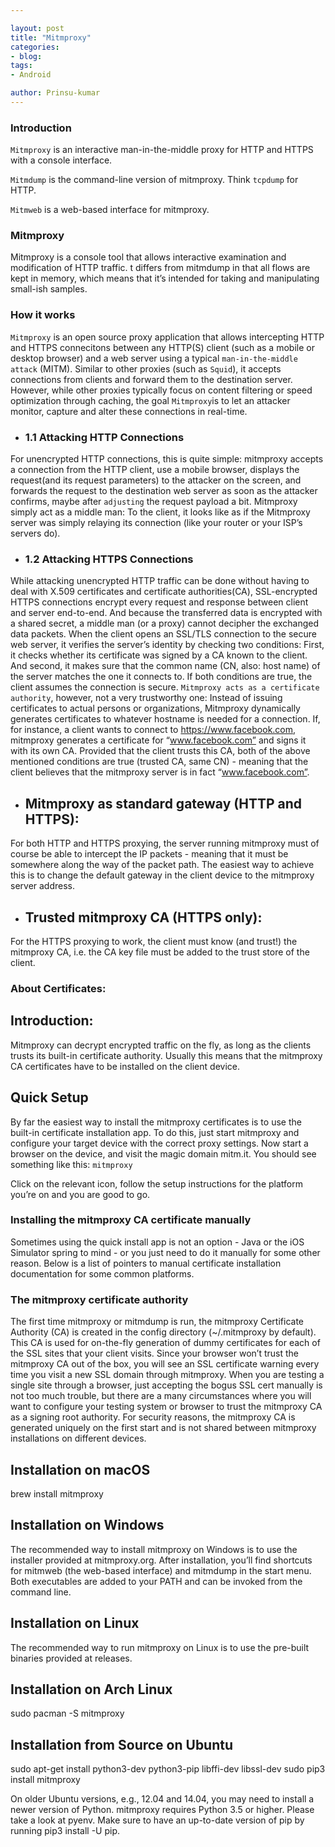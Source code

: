 ```yaml
---

layout: post
title: "Mitmproxy"
categories:
- blog:
tags:
- Android

author: Prinsu-kumar
---
```


 ### Introduction

`Mitmproxy` is an interactive man-in-the-middle proxy for HTTP and HTTPS with a console
interface.

`Mitmdump` is the command-line version of mitmproxy. Think `tcpdump` for HTTP.

`Mitmweb` is a web-based interface for mitmproxy.


### Mitmproxy

Mitmproxy is a console tool that allows interactive examination and modification
of HTTP traffic. t differs from mitmdump in that all flows are kept in memory,
which means that it’s intended for taking and manipulating small-ish samples.

### How it works

`Mitmproxy` is an open source proxy application that allows intercepting HTTP and HTTPS connecitons
between any HTTP(S) client (such as a mobile or desktop browser) and a web server using a typical
`man-in-the-middle attack` (MITM). Similar to other proxies (such as `Squid`), it accepts connections
from clients and forward them to the destination server. However, while other proxies typically
focus on content filtering or speed optimization through caching, the goal `Mitmproxy`is to let
an attacker monitor, capture and alter these connections in real-time.

* ### 1.1 Attacking HTTP Connections

For unencrypted HTTP connections, this is quite simple: mitmproxy accepts a connection from the HTTP
client, use a mobile browser, displays the request(and its request parameters) to the attacker
on the screen, and forwards the request to the destination web server as soon as the attacker
confirms, maybe after `adjusting` the request payload a bit.
Mitmproxy simply act as a middle man: To the client, it looks like as if the Mitmproxy server was
simply relaying its connection (like your router or your ISP’s servers do).

* ### 1.2 Attacking HTTPS Connections

While attacking unencrypted HTTP traffic can be done without having to deal with X.509 certificates
and certificate authorities(CA), SSL-encrypted HTTPS connections encrypt every request and response
between client and server end-to-end. And because the transferred data is encrypted with a shared
secret, a middle man (or a proxy) cannot decipher the exchanged data packets.
When the client opens an SSL/TLS connection to the secure web server,
it verifies the server’s identity by checking two conditions: First, it checks whether
its certificate was signed by a CA known to the client. And second, it makes sure that
the common name (CN, also: host name) of the server matches the one it connects to.
If both conditions are true, the client assumes the connection is secure.
`Mitmproxy acts as a certificate authority`, however, not a very trustworthy one:
Instead of issuing certificates to actual persons or organizations,
Mitmproxy dynamically generates certificates to whatever hostname is needed for a connection.
If, for instance, a client wants to connect to https://www.facebook.com,
mitmproxy generates a certificate for “www.facebook.com” and signs it with its own CA.
Provided that the client trusts this CA, both of the above mentioned conditions are true
(trusted CA, same CN) - meaning that the client believes that the mitmproxy server is in fact
“www.facebook.com”.

* ## Mitmproxy as standard gateway (HTTP and HTTPS):

For both HTTP and HTTPS proxying, the server running mitmproxy must of course be able to intercept
the IP packets - meaning that it must be somewhere along the way of the packet path.
The easiest way to achieve this is to change the default gateway in the client
device to the mitmproxy server address.

* ## Trusted mitmproxy CA (HTTPS only):

For the HTTPS proxying to work, the client must know (and trust!) the mitmproxy CA,
i.e. the CA key file must be added to the trust store of the client.

### About Certificates:

## Introduction:
Mitmproxy can decrypt encrypted traffic on the fly, as long as the clients trusts its built-in
certificate authority.
Usually this means that the mitmproxy CA certificates have to be installed on the client device.

## Quick Setup

By far the easiest way to install the mitmproxy certificates is to use the built-in
certificate installation app. To do this, just start mitmproxy and configure your target
device with the correct proxy settings. Now start a browser on the device, and visit the
magic domain mitm.it. You should see something like this:
`mitmproxy`

Click on the relevant icon, follow the setup instructions for the platform you’re on
and you are good to go.

### Installing the mitmproxy CA certificate manually

Sometimes using the quick install app is not an option - Java or the iOS Simulator spring
to mind - or you just need to do it manually for some other reason.
Below is a list of pointers to manual certificate installation documentation for some common platforms.

### The mitmproxy certificate authority

The first time mitmproxy or mitmdump is run, the mitmproxy Certificate Authority (CA) is created
in the config directory (~/.mitmproxy by default).
This CA is used for on-the-fly generation of dummy certificates for each of the SSL sites that
your client visits. Since your browser won’t trust the mitmproxy CA out of the box,
you will see an SSL certificate warning every time you visit a new SSL domain through mitmproxy.
When you are testing a single site through a browser, just accepting the bogus SSL cert manually
is not too much trouble, but there are a many circumstances where you will want to configure
your testing system or browser to trust the mitmproxy CA as a signing root authority.
For security reasons, the mitmproxy CA is generated uniquely on the first start and is not
shared between mitmproxy installations on different devices.


## Installation on macOS

brew install mitmproxy

## Installation on Windows

The recommended way to install mitmproxy on Windows is to use the installer provided at mitmproxy.org.
After installation, you’ll find shortcuts for mitmweb (the web-based interface) and mitmdump
in the start menu. Both executables are added to your PATH and can be invoked from the command line.

## Installation on Linux

The recommended way to run mitmproxy on Linux is to use the pre-built binaries provided at releases.

## Installation on Arch Linux

sudo pacman -S mitmproxy

## Installation from Source on Ubuntu

sudo apt-get install python3-dev python3-pip libffi-dev libssl-dev
sudo pip3 install mitmproxy

On older Ubuntu versions, e.g., 12.04 and 14.04, you may need to install a newer version of Python.
mitmproxy requires Python 3.5 or higher. Please take a look at pyenv.
Make sure to have an up-to-date version of pip by running pip3 install -U pip.
